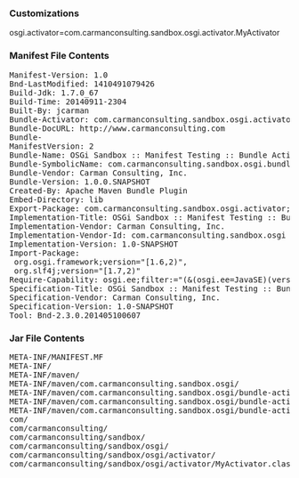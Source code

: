 ### Customizations

osgi.activator=com.carmanconsulting.sandbox.osgi.activator.MyActivator

### Manifest File Contents
<pre>
Manifest-Version: 1.0
Bnd-LastModified: 1410491079426
Build-Jdk: 1.7.0_67
Build-Time: 20140911-2304
Built-By: jcarman
Bundle-Activator: com.carmanconsulting.sandbox.osgi.activator.MyActivator
Bundle-DocURL: http://www.carmanconsulting.com
Bundle-
ManifestVersion: 2
Bundle-Name: OSGi Sandbox :: Manifest Testing :: Bundle Activator
Bundle-SymbolicName: com.carmanconsulting.sandbox.osgi.bundle-activator
Bundle-Vendor: Carman Consulting, Inc.
Bundle-Version: 1.0.0.SNAPSHOT
Created-By: Apache Maven Bundle Plugin
Embed-Directory: lib
Export-Package: com.carmanconsulting.sandbox.osgi.activator;version="1.0.0";uses:="org.osgi.framework"
Implementation-Title: OSGi Sandbox :: Manifest Testing :: Bundle Activator
Implementation-Vendor: Carman Consulting, Inc.
Implementation-Vendor-Id: com.carmanconsulting.sandbox.osgi
Implementation-Version: 1.0-SNAPSHOT
Import-Package: 
 org.osgi.framework;version="[1.6,2)",
 org.slf4j;version="[1.7,2)"
Require-Capability: osgi.ee;filter:="(&(osgi.ee=JavaSE)(version=1.7))"
Specification-Title: OSGi Sandbox :: Manifest Testing :: Bundle Activator
Specification-Vendor: Carman Consulting, Inc.
Specification-Version: 1.0-SNAPSHOT
Tool: Bnd-2.3.0.201405100607
</pre>

### Jar File Contents
<pre>
META-INF/MANIFEST.MF
META-INF/
META-INF/maven/
META-INF/maven/com.carmanconsulting.sandbox.osgi/
META-INF/maven/com.carmanconsulting.sandbox.osgi/bundle-activator/
META-INF/maven/com.carmanconsulting.sandbox.osgi/bundle-activator/pom.properties
META-INF/maven/com.carmanconsulting.sandbox.osgi/bundle-activator/pom.xml
com/
com/carmanconsulting/
com/carmanconsulting/sandbox/
com/carmanconsulting/sandbox/osgi/
com/carmanconsulting/sandbox/osgi/activator/
com/carmanconsulting/sandbox/osgi/activator/MyActivator.class
</pre>
